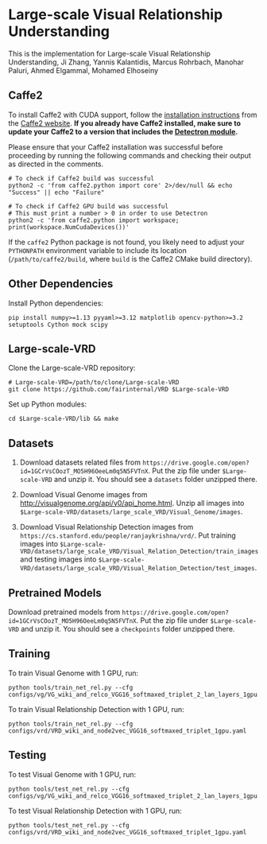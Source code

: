 # Large-scale Visual Relationship Understanding

This is the implementation for Large-scale Visual Relationship Understanding, Ji Zhang, Yannis Kalantidis, Marcus Rohrbach, Manohar Paluri, Ahmed Elgammal, Mohamed Elhoseiny


## Caffe2

To install Caffe2 with CUDA support, follow the [installation instructions](https://caffe2.ai/docs/getting-started.html) from the [Caffe2 website](https://caffe2.ai/). **If you already have Caffe2 installed, make sure to update your Caffe2 to a version that includes the [Detectron module](https://github.com/caffe2/caffe2/tree/master/modules/detectron).**

Please ensure that your Caffe2 installation was successful before proceeding by running the following commands and checking their output as directed in the comments.

```
# To check if Caffe2 build was successful
python2 -c 'from caffe2.python import core' 2>/dev/null && echo "Success" || echo "Failure"

# To check if Caffe2 GPU build was successful
# This must print a number > 0 in order to use Detectron
python2 -c 'from caffe2.python import workspace; print(workspace.NumCudaDevices())'
```

If the `caffe2` Python package is not found, you likely need to adjust your `PYTHONPATH` environment variable to include its location (`/path/to/caffe2/build`, where `build` is the Caffe2 CMake build directory).

## Other Dependencies

Install Python dependencies:

```
pip install numpy>=1.13 pyyaml>=3.12 matplotlib opencv-python>=3.2 setuptools Cython mock scipy
```

## Large-scale-VRD

Clone the Large-scale-VRD repository:

```
# Large-scale-VRD=/path/to/clone/Large-scale-VRD
git clone https://github.com/fairinternal/VRD $Large-scale-VRD
```

Set up Python modules:

```
cd $Large-scale-VRD/lib && make
```

## Datasets

1. Download datasets related files from `https://drive.google.com/open?id=1GCrVsCOozT_MO5H96OeeLm0q5N5FVTnX`. Put the zip file under `$Large-scale-VRD` and unzip it. You should see a `datasets` folder unzipped there.

2. Download Visual Genome images from http://visualgenome.org/api/v0/api_home.html. Unzip all images into `$Large-scale-VRD/datasets/large_scale_VRD/Visual_Genome/images`.

3. Download Visual Relationship Detection images from `https://cs.stanford.edu/people/ranjaykrishna/vrd/`. Put training images into `$Large-scale-VRD/datasets/large_scale_VRD/Visual_Relation_Detection/train_images` and testing images into `$Large-scale-VRD/datasets/large_scale_VRD/Visual_Relation_Detection/test_images`.

## Pretrained Models

Download pretrained models from `https://drive.google.com/open?id=1GCrVsCOozT_MO5H96OeeLm0q5N5FVTnX`. Put the zip file under `$Large-scale-VRD` and unzip it. You should see a `checkpoints` folder unzipped there.

## Training

To train Visual Genome with 1 GPU, run:

```
python tools/train_net_rel.py --cfg configs/vg/VG_wiki_and_relco_VGG16_softmaxed_triplet_2_lan_layers_1gpu.yaml
```

To train Visual Relationship Detection with 1 GPU, run:

```
python tools/train_net_rel.py --cfg configs/vrd/VRD_wiki_and_node2vec_VGG16_softmaxed_triplet_1gpu.yaml
```

## Testing

To test Visual Genome with 1 GPU, run:

```
python tools/test_net_rel.py --cfg configs/vg/VG_wiki_and_relco_VGG16_softmaxed_triplet_2_lan_layers_1gpu.yaml 
```

To test Visual Relationship Detection with 1 GPU, run:

```
python tools/test_net_rel.py --cfg configs/vrd/VRD_wiki_and_node2vec_VGG16_softmaxed_triplet_1gpu.yaml
```